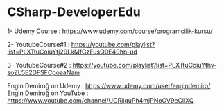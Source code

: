# CSharp-DeveloperEdu









1- Udemy Course    : https://www.udemy.com/course/programcilik-kursu/

2- YoutubeCourse#1 : https://youtube.com/playlist?list=PLXTtuCoiuYtj29LkMfGzFusQ0E49hp-ud

3- YoutubeCourse#2 : https://youtube.com/playlist?list=PLXTtuCoiuYthv-soZL5E2DFSFCpoaaNam



Engin Demiroğ on Udemy   : https://www.udemy.com/user/engindemiro/   
Engin Demiroğ on YouTube : https://www.youtube.com/channel/UCRjiquPh4mjPNoOV9eCilXQ

